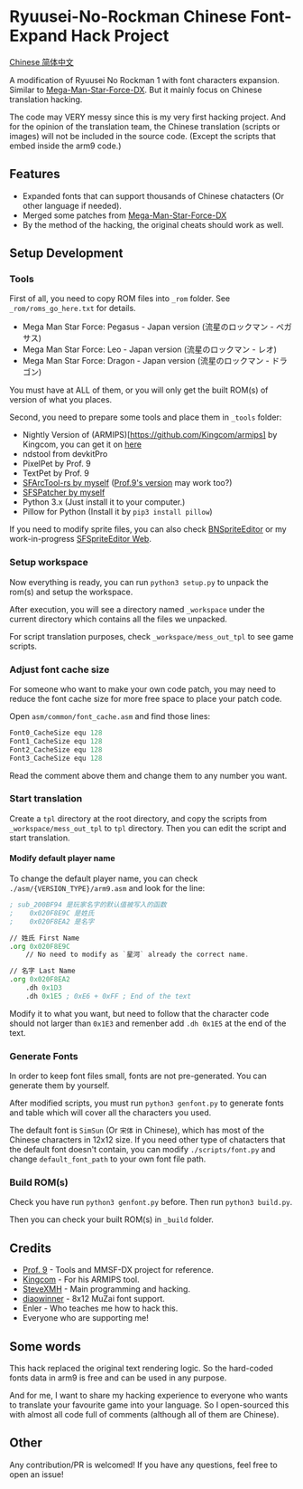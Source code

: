 # Ryuusei-No-Rockman Chinese Font-Expand Hack Project

[Chinese 简体中文](./README-CN.md)

A modification of Ryuusei No Rockman 1 with font characters expansion.
Similar to [Mega-Man-Star-Force-DX](https://github.com/Prof9/Mega-Man-Star-Force-DX).
But it mainly focus on Chinese translation hacking.

The code may VERY messy since this is my very first hacking project.
And for the opinion of the translation team, the Chinese translation (scripts or images) will not be included in the source code.
(Except the scripts that embed inside the arm9 code.)

## Features

- Expanded fonts that can support thousands of Chinese chatacters (Or other language if needed).
- Merged some patches from [Mega-Man-Star-Force-DX](https://github.com/Prof9/Mega-Man-Star-Force-DX)
- By the method of the hacking, the original cheats should work as well.

## Setup Development

### Tools

First of all, you need to copy ROM files into `_rom` folder. See `_rom/roms_go_here.txt` for details.

- Mega Man Star Force: Pegasus - Japan version (流星のロックマン - ペガサス)
- Mega Man Star Force: Leo - Japan version (流星のロックマン - レオ)
- Mega Man Star Force: Dragon - Japan version (流星のロックマン - ドラゴン)

You must have at ALL of them, or you will only get the built ROM(s) of version of what you places.

Second, you need to prepare some tools and place them in `_tools` folder:

- Nightly Version of (ARMIPS)[https://github.com/Kingcom/armips] by Kingcom, you can get it on [here](https://buildbot.orphis.net/armips/)
- ndstool from devkitPro
- PixelPet by Prof. 9
- TextPet by Prof. 9
- [SFArcTool-rs by myself](https://github.com/Steve-xmh/sfarctool) ([Prof.9's version](https://github.com/Prof9/SFArcTool) may work too?)
- [SFSPatcher by myself](https://github.com/Steve-xmh/sfspatcher)
- Python 3.x (Just install it to your computer.)
- Pillow for Python (Install it by `pip3 install pillow`)

If you need to modify sprite files, you can also check [BNSpriteEditor](https://github.com/brianuuu/BNSpriteEditor) or my work-in-progress [SFSpriteEditor Web](https://github.com/Steve-xmh/SFSpriteEditor-web).

### Setup workspace

Now everything is ready, you can run `python3 setup.py` to unpack the rom(s) and setup the workspace.

After execution, you will see a directory named `_workspace` under the current directory which contains all the files we unpacked.

For script translation purposes, check `_workspace/mess_out_tpl` to see game scripts.

### Adjust font cache size

For someone who want to make your own code patch, you may need to reduce the font cache size for more free space to place your patch code.

Open `asm/common/font_cache.asm` and find those lines:

```asm
Font0_CacheSize equ 128
Font1_CacheSize equ 128
Font2_CacheSize equ 128
Font3_CacheSize equ 128
```

Read the comment above them and change them to any number you want.

### Start translation

Create a `tpl` directory at the root directory, and copy the scripts from `_workspace/mess_out_tpl` to `tpl` directory.
Then you can edit the script and start translation.

#### Modify default player name

To change the default player name, you can check `./asm/{VERSION_TYPE}/arm9.asm` and look for the line:
```asm
; sub_200BF94 是玩家名字的默认值被写入的函数
;    0x020F8E9C 是姓氏
;    0x020F8EA2 是名字

// 姓氏 First Name
.org 0x020F8E9C
	// No need to modify as `星河` already the correct name.

// 名字 Last Name
.org 0x020F8EA2
	.dh 0x1D3
	.dh 0x1E5 ; 0xE6 + 0xFF ; End of the text
```

Modify it to what you want, but need to follow that the character code should not larger than `0x1E3` and remenber add `.dh 0x1E5` at the end of the text.

### Generate Fonts

In order to keep font files small, fonts are not pre-generated. You can generate them by yourself.

After modified scripts, you must run `python3 genfont.py` to generate fonts and table which will cover all the characters you used.

The default font is `SimSun` (Or `宋体` in Chinese), which has most of the Chinese characters in 12x12 size. If you need other type of chatacters that the default font doesn't contain, you can modify `./scripts/font.py` and change `default_font_path` to your own font file path.

### Build ROM(s)

Check you have run `python3 genfont.py` before. Then run `python3 build.py`.

Then you can check your built ROM(s) in `_build` folder.

## Credits

- [Prof. 9](https://github.com/Prof9) - Tools and MMSF-DX project for reference.
- [Kingcom](https://github.com/Kingcom) - For his ARMIPS tool.
- [SteveXMH](https://github.com/Steve-xmh) - Main programming and hacking.
- [diaowinner](https://github.com/diaowinner) - 8x12 MuZai font support.
- Enler - Who teaches me how to hack this.
- Everyone who are supporting me!

## Some words

This hack replaced the original text rendering logic. So the hard-coded fonts data in arm9 is free and can be used in any purpose.

And for me, I want to share my hacking experience to everyone who wants to translate your favourite game into your language. So I open-sourced this with almost all code full of comments (although all of them are Chinese).

## Other

Any contribution/PR is welcomed! If you have any questions, feel free to open an issue!
